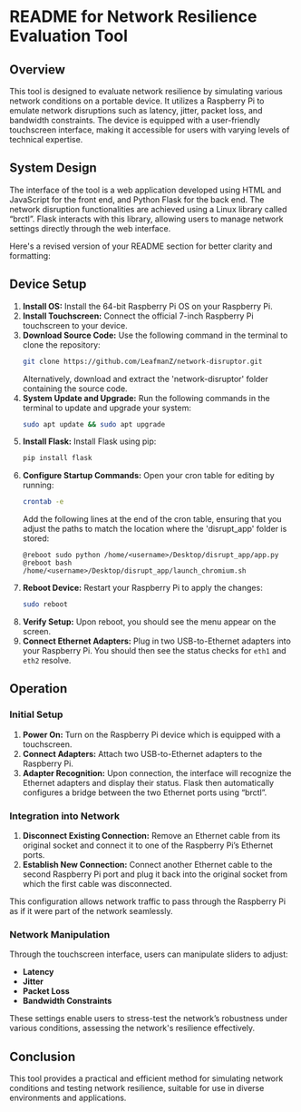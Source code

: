 # README for Network Resilience Evaluation Tool

## Overview

This tool is designed to evaluate network resilience by simulating various network conditions on a portable device. It utilizes a Raspberry Pi to emulate network disruptions such as latency, jitter, packet loss, and bandwidth constraints. The device is equipped with a user-friendly touchscreen interface, making it accessible for users with varying levels of technical expertise.

## System Design

The interface of the tool is a web application developed using HTML and JavaScript for the front end, and Python Flask for the back end. The network disruption functionalities are achieved using a Linux library called “brctl”. Flask interacts with this library, allowing users to manage network settings directly through the web interface.

Here's a revised version of your README section for better clarity and formatting:

## Device Setup

1. **Install OS:** Install the 64-bit Raspberry Pi OS on your Raspberry Pi.
2. **Install Touchscreen:** Connect the official 7-inch Raspberry Pi touchscreen to your device.
3. **Download Source Code:** Use the following command in the terminal to clone the repository:
    ```bash
    git clone https://github.com/LeafmanZ/network-disruptor.git
    ```
    Alternatively, download and extract the 'network-disruptor' folder containing the source code.
4. **System Update and Upgrade:** Run the following commands in the terminal to update and upgrade your system:
    ```bash
    sudo apt update && sudo apt upgrade
    ```
5. **Install Flask:** Install Flask using pip:
    ```bash
    pip install flask
    ```
6. **Configure Startup Commands:**
    Open your cron table for editing by running:
    ```bash
    crontab -e
    ```
    Add the following lines at the end of the cron table, ensuring that you adjust the paths to match the location where the 'disrupt_app' folder is stored:
    ```cron
    @reboot sudo python /home/<username>/Desktop/disrupt_app/app.py
    @reboot bash /home/<username>/Desktop/disrupt_app/launch_chromium.sh
    ```
7. **Reboot Device:** Restart your Raspberry Pi to apply the changes:
    ```bash
    sudo reboot
    ```
8. **Verify Setup:** Upon reboot, you should see the menu appear on the screen.
9. **Connect Ethernet Adapters:** Plug in two USB-to-Ethernet adapters into your Raspberry Pi. You should then see the status checks for `eth1` and `eth2` resolve.

## Operation

### Initial Setup

1. **Power On:** Turn on the Raspberry Pi device which is equipped with a touchscreen.
2. **Connect Adapters:** Attach two USB-to-Ethernet adapters to the Raspberry Pi.
3. **Adapter Recognition:** Upon connection, the interface will recognize the Ethernet adapters and display their status. Flask then automatically configures a bridge between the two Ethernet ports using “brctl”.

### Integration into Network

1. **Disconnect Existing Connection:** Remove an Ethernet cable from its original socket and connect it to one of the Raspberry Pi’s Ethernet ports.
2. **Establish New Connection:** Connect another Ethernet cable to the second Raspberry Pi port and plug it back into the original socket from which the first cable was disconnected.

This configuration allows network traffic to pass through the Raspberry Pi as if it were part of the network seamlessly.

### Network Manipulation

Through the touchscreen interface, users can manipulate sliders to adjust:
- **Latency**
- **Jitter**
- **Packet Loss**
- **Bandwidth Constraints**

These settings enable users to stress-test the network’s robustness under various conditions, assessing the network's resilience effectively.

## Conclusion

This tool provides a practical and efficient method for simulating network conditions and testing network resilience, suitable for use in diverse environments and applications.